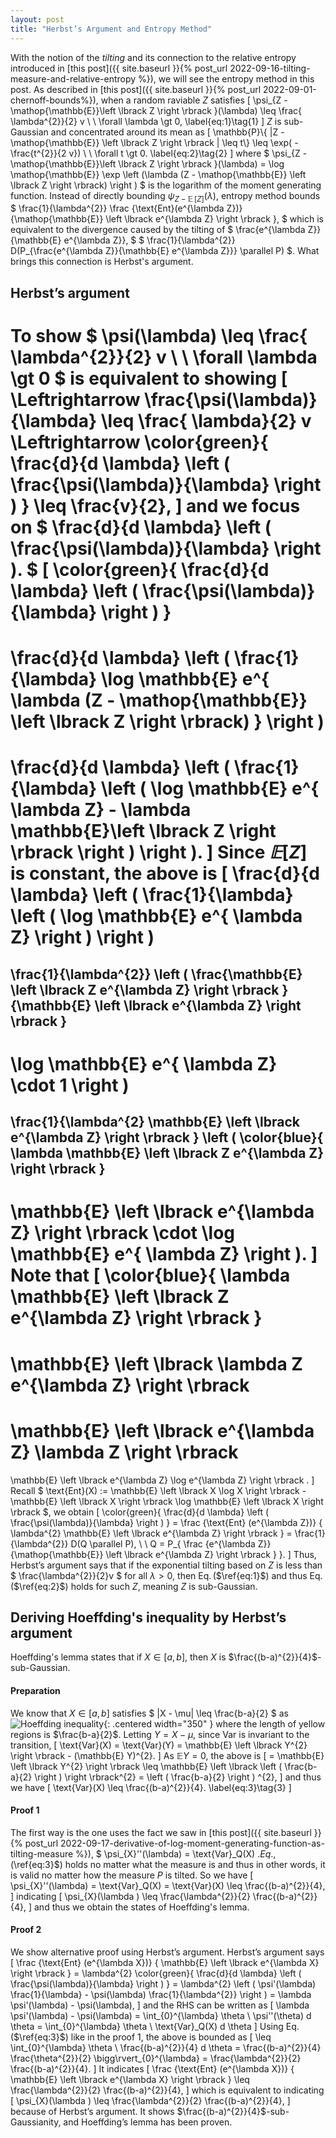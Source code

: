 ```yaml
---
layout: post
title: "Herbst’s Argument and Entropy Method"
---
```

With
the notion of the *tilting* and its connection to the relative entropy
introduced in [this post]({{ site.baseurl }}{% post_url 2022-09-16-tilting-measure-and-relative-entropy %}),
we will see the entropy method in this post.
As described in [this post]({{ site.baseurl }}{% post_url 2022-09-01-chernoff-bounds%}),
when a random raviable $Z$ satisfies
\[
    \psi_{Z - \mathop{\mathbb{E}}\left \lbrack Z \right \rbrack }(\lambda)
    \leq
    \frac{ \lambda^{2}}{2} v
    \ \ \forall \lambda \gt 0,
    \label{eq:1}\tag{1}
\]
$Z$ is sub-Gaussian and concentrated around its mean as
\[
    \mathbb{P}\\{ |Z - \mathop{\mathbb{E}} \left \lbrack Z \right \rbrack | \leq t\\}
    \leq
    \exp( -\frac{t^{2}}{2 v})
    \ \ \forall t \gt 0.
    \label{eq:2}\tag{2}
\]
where
$
    \psi_{Z - \mathop{\mathbb{E}}\left \lbrack Z \right \rbrack }(\lambda)
    =
    \log \mathop{\mathbb{E}} \exp \left (\lambda (Z - \mathop{\mathbb{E}} \left \lbrack Z \right \rbrack) \right )
$
is the logarithm of the moment generating function.
Instead of directly bounding $\psi_{Z - \mathop{\mathbb{E}}\left \lbrack Z \right \rbrack }(\lambda)$,
entropy method bounds 
$
    \frac{1}{\lambda^{2}}
    \frac
    {\text{Ent}(e^{\lambda Z})}
    {\mathop{\mathbb{E}} \left \lbrack e^{\lambda Z} \right \rbrack },
$
which is equivalent to 
the divergence caused by the tilting of 
$
    \frac{e^{\lambda Z}}{\mathbb{E} e^{\lambda Z}},
$
$
    \frac{1}{\lambda^{2}}
    D(P_{\frac{e^{\lambda Z}}{\mathbb{E} e^{\lambda Z}}} \parallel P)
$.
What brings this connection is Herbst's argument.

## Herbst’s argument 
To show 
$
    \psi(\lambda)
    \leq
    \frac{ \lambda^{2}}{2} v
    \ \ \forall \lambda \gt 0
$
is equivalent to showing
\[
   \Leftrightarrow
   \frac{\psi(\lambda)}{\lambda}
   \leq
    \frac{ \lambda}{2} v
   \Leftrightarrow
   \color{green}{
   \frac{d}{d \lambda}
   \left (
   \frac{\psi(\lambda)}{\lambda}
   \right )
   }
   \leq
   \frac{v}{2},
\]
and we focus on 
$
   \frac{d}{d \lambda}
   \left (
   \frac{\psi(\lambda)}{\lambda}
   \right ).
$
\[
   \color{green}{
   \frac{d}{d \lambda}
   \left (
   \frac{\psi(\lambda)}{\lambda}
   \right )
   }
   =
   \frac{d}{d \lambda}
   \left (
   \frac{1}{\lambda}
   \log \mathbb{E} e^{ \lambda (Z - \mathop{\mathbb{E}} \left \lbrack Z \right \rbrack) }
   \right )
   =
   \frac{d}{d \lambda}
   \left (
   \frac{1}{\lambda}
   \left (
   \log \mathbb{E} e^{ \lambda Z} - \lambda \mathbb{E}\left \lbrack Z \right \rbrack 
   \right )
   \right ).
\]
Since $𝔼[Z]$ is constant, the above is 
\[
   \frac{d}{d \lambda}
   \left (
   \frac{1}{\lambda}
   \left (
   \log \mathbb{E} e^{ \lambda Z}
   \right )
   \right )
   =
   \frac{1}{\lambda^{2}}
   \left (
   \frac{\mathbb{E} \left \lbrack Z e^{\lambda Z} \right \rbrack  }
   {\mathbb{E} \left \lbrack e^{\lambda Z} \right \rbrack }
   -
   \log \mathbb{E} e^{ \lambda Z} 
   \cdot 1
   \right )
   = 
   \frac{1}{\lambda^{2} \mathbb{E} \left \lbrack e^{\lambda Z} \right \rbrack }
   \left (
   \color{blue}{
   \lambda \mathbb{E} \left \lbrack Z e^{\lambda Z} \right \rbrack 
   }
   -
   \mathbb{E} \left \lbrack e^{\lambda Z} \right \rbrack \cdot \log \mathbb{E} e^{ \lambda Z}
   \right ).
\]
Note that
\[
   \color{blue}{
   \lambda \mathbb{E} \left \lbrack Z e^{\lambda Z} \right \rbrack 
   }
   =
   \mathbb{E} \left \lbrack \lambda Z e^{\lambda Z} \right \rbrack
   =
   \mathbb{E} \left \lbrack e^{\lambda Z} \lambda Z \right \rbrack
   =
   \mathbb{E} \left \lbrack e^{\lambda Z} \log e^{\lambda Z} \right \rbrack
   .
\]
Recall
$
    \text{Ent}(X) := \mathbb{E} \left \lbrack X \log X \right \rbrack
    -
    \mathbb{E} \left \lbrack X \right \rbrack \log \mathbb{E} \left \lbrack X \right \rbrack
$,
we obtain
\[
    \color{green}{
    \frac{d}{d \lambda}
    \left (
    \frac{\psi(\lambda)}{\lambda}
    \right )
    }
    =
    \frac
    {\text{Ent} (e^{\lambda Z})}
    { \lambda^{2} \mathbb{E} \left \lbrack e^{\lambda Z} \right \rbrack }
    = 
    \frac{1}{\lambda^{2}}
    D(Q \parallel P),
    \ \ 
    Q = P_{
    \frac
    {e^{\lambda Z}}
    {\mathop{\mathbb{E}} \left \lbrack e^{\lambda Z} \right \rbrack }
    }.
\]
Thus, Herbst’s argument says that if the exponential tilting based on $Z$ is less than 
$
    \frac{\lambda^{2}}{2}v
$
for all $\lambda \gt 0$,
then Eq.$\,$($\ref{eq:1}$) and thus Eq.$\,$($\ref{eq:2}$) holds for such $Z$,
meaning $Z$ is sub-Gaussian.

## Deriving Hoeffding's inequality by Herbst’s argument
Hoeffding's lemma states that
if $X \in [a,b]$, then $X$ is $\frac{(b-a)^{2}}{4}$-sub-Gaussian.

#### Preparation
We know that $X \in [a,b]$ satisfies
$
|X - \mu| \leq \frac{b-a}{2}
$
as
![Hoeffding inequality]({{site.baseurl}}/img/Chernoff/fig_hoeffding.png){: .centered width="350" }
where the length of yellow regions is $\frac{b-a}{2}$.
Letting $Y = X - \mu$, since $\text{Var}$ is invariant to the transition,
\[
    \text{Var}(X) = \text{Var}(Y) 
    = 
    \mathbb{E} \left \lbrack Y^{2} \right \rbrack - (\mathbb{E} Y)^{2}.
\]
As $\mathbb{E} Y = 0$, the above is
\[
    = \mathbb{E} \left \lbrack Y^{2} \right \rbrack
    \leq
    \mathbb{E} \left \lbrack 
        \left (
            \frac{b-a}{2}
        \right )
    \right \rbrack^{2}
    =
    \left (
        \frac{b-a}{2}
    \right )
    ^{2},
\]
and thus we have
\[
    \text{Var}(X) \leq \frac{(b-a)^{2}}{4}.
    \label{eq:3}\tag{3}
\]

#### Proof 1
The first way is the one uses the fact we saw 
in [this post]({{ site.baseurl }}{% post_url 2022-09-17-derivative-of-log-moment-generating-function-as-tilting-measure %}),
$ \psi_{X}'\'(\lambda) = \text{Var}\_Q(X) $.
Eq.$\,$($\ref{eq:3}$) holds no matter what the measure is
and thus in other words, it is valid no matter how the measure $P$ is tilted.
So we have
\[
    \psi_{X}'\'(\lambda) = \text{Var}\_Q(X) = \text{Var}(X) \leq \frac{(b-a)^{2}}{4},
\]
 indicating 
\[
    \psi_{X}(\lambda )
    \leq
    \frac{\lambda^{2}}{2} \frac{(b-a)^{2}}{4},
\]
and thus we obtain the states of Hoeffding's lemma.

#### Proof 2
We show alternative proof using Herbst’s argument.
Herbst’s argument says
\[
    \frac
    {\text{Ent} (e^{\lambda X})}
    { \mathbb{E} \left \lbrack e^{\lambda X} \right \rbrack }
    =
    \lambda^{2}
    \color{green}{
    \frac{d}{d \lambda}
    \left (
        \frac{\psi(\lambda)}{\lambda}
    \right )
    }
    =
    \lambda^{2}
    \left (
        \psi'(\lambda) \frac{1}{\lambda}
        -
        \psi(\lambda) \frac{1}{\lambda^{2}}
    \right )
    =
    \lambda \psi'(\lambda) - \psi(\lambda),
\]
and the RHS can be written as
\[
    \lambda \psi'(\lambda) - \psi(\lambda)
    =
    \int_{0}^{\lambda} \theta \ \psi'\'(\theta) d \theta
    =
    \int_{0}^{\lambda} \theta \ \text{Var}\_Q(X)  d \theta
\]
Using Eq.$\,$($\ref{eq:3}$) like in the proof 1, the above is bounded as
\[
    \leq 
    \int_{0}^{\lambda} \theta \ \frac{(b-a)^{2}}{4}  d \theta
    =
    \frac{(b-a)^{2}}{4} \frac{\theta^{2}}{2} \bigg\rvert_{0}^{\lambda}
    = 
    \frac{\lambda^{2}}{2} \frac{(b-a)^{2}}{4}.
\]
It indicates 
\[
    \frac
    {\text{Ent} (e^{\lambda X})}
    { \mathbb{E} \left \lbrack e^{\lambda X} \right \rbrack }
    \leq
    \frac{\lambda^{2}}{2} \frac{(b-a)^{2}}{4},
\]
which is equivalent to indicating 
\[
    \psi_{X}(\lambda )
    \leq
    \frac{\lambda^{2}}{2} \frac{(b-a)^{2}}{4},
\]
because of Herbst’s argument.
It shows $\frac{(b-a)^{2}}{4}$-sub-Gaussianity, and Hoeffding’s lemma has been proven.
